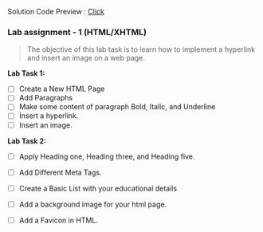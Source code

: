 Solution Code Preview : [Click](https://devjewel01.github.io/web-programming/)


### Lab assignment - 1 (HTML/XHTML)

> The objective of this lab task is to learn how to implement a hyperlink and insert an image on a web page.

 **Lab Task 1:**

- [ ]  Create a New HTML Page
- [ ]  Add Paragraphs
- [ ]  Make some content of paragraph Bold, Italic, and Underline
- [ ]  Insert a hyperlink.
- [ ]  Insert an image.

**Lab Task 2:**

- [ ]  Apply Heading one, Heading three, and Heading five.
- [ ]  Add Different Meta Tags.
- [ ]  Create a Basic List with your educational details
- [ ]  Add a background image for your html page.
- [ ]  Add a Favicon in HTML.

